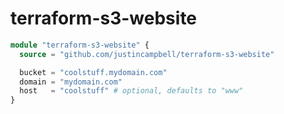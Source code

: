 # terraform-s3-website

```terraform
module "terraform-s3-website" {
  source = "github.com/justincampbell/terraform-s3-website"

  bucket = "coolstuff.mydomain.com"
  domain = "mydomain.com"
  host   = "coolstuff" # optional, defaults to "www"
}
```
